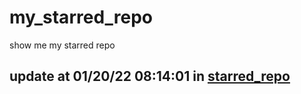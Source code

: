 # my_starred_repo
show me my starred repo

update at 01/20/22 08:14:01 in [starred_repo](./index.html)
---

